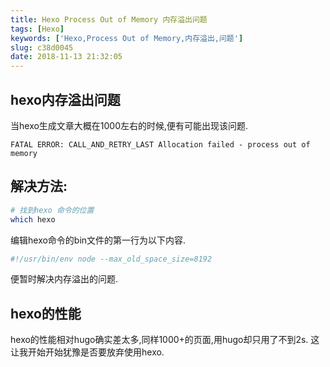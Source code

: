 ```yaml
---
title: Hexo Process Out of Memory 内存溢出问题
tags: [Hexo]
keywords: ['Hexo,Process Out of Memory,内存溢出,问题']
slug: c38d0045
date: 2018-11-13 21:32:05
---
```


## hexo内存溢出问题

当hexo生成文章大概在1000左右的时候,便有可能出现该问题.
```
FATAL ERROR: CALL_AND_RETRY_LAST Allocation failed - process out of memory
```

## 解决方法:

```bash
# 找到hexo 命令的位置
which hexo
```

编辑hexo命令的bin文件的第一行为以下内容.
```js
#!/usr/bin/env node --max_old_space_size=8192
```
便暂时解决内存溢出的问题.

## hexo的性能
hexo的性能相对hugo确实差太多,同样1000+的页面,用hugo却只用了不到2s.
这让我开始开始犹豫是否要放弃使用hexo.
